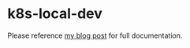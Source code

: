 # k8s-local-dev

Please reference [my blog post](http://blog.frankgrecojr.com/k8s-local-dev) for full documentation.
